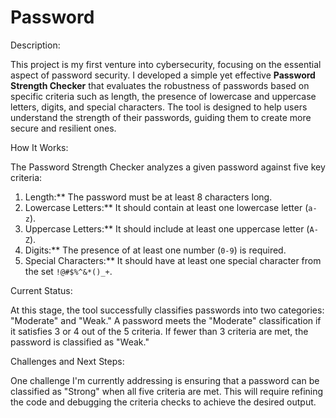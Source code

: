 # Password
Description:

This project is my first venture into cybersecurity, focusing on the essential aspect of password security. I developed a simple yet effective **Password Strength Checker** that evaluates the robustness of passwords based on specific criteria such as length, the presence of lowercase and uppercase letters, digits, and special characters. The tool is designed to help users understand the strength of their passwords, guiding them to create more secure and resilient ones.

How It Works:

The Password Strength Checker analyzes a given password against five key criteria:
1. Length:** The password must be at least 8 characters long.
2. Lowercase Letters:** It should contain at least one lowercase letter (`a-z`).
3. Uppercase Letters:** It should include at least one uppercase letter (`A-Z`).
4. Digits:** The presence of at least one number (`0-9`) is required.
5. Special Characters:** It should have at least one special character from the set `!@#$%^&*()_+`.

Current Status:

At this stage, the tool successfully classifies passwords into two categories: "Moderate" and "Weak." A password meets the "Moderate" classification if it satisfies 3 or 4 out of the 5 criteria. If fewer than 3 criteria are met, the password is classified as "Weak."

Challenges and Next Steps:

One challenge I'm currently addressing is ensuring that a password can be classified as "Strong" when all five criteria are met. This will require refining the code and debugging the criteria checks to achieve the desired output.

